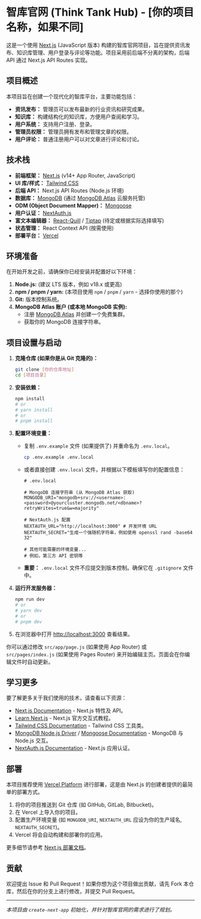 # 智库官网 (Think Tank Hub) - [你的项目名称，如果不同]

这是一个使用 [Next.js](https://nextjs.org/) (JavaScript 版本) 构建的智库官网项目，旨在提供资讯发布、知识库管理、用户登录与评论等功能。项目采用前后端不分离的架构，后端 API 通过 Next.js API Routes 实现。

## 项目概述

本项目旨在创建一个现代化的智库平台，主要功能包括：

*   **资讯发布：** 管理员可以发布最新的行业资讯和研究成果。
*   **知识库：** 构建结构化的知识库，方便用户查阅和学习。
*   **用户系统：** 支持用户注册、登录。
*   **管理员权限：** 管理员拥有发布和管理文章的权限。
*   **用户评论：** 普通注册用户可以对文章进行评论和讨论。

## 技术栈

*   **前端框架：** [Next.js](https://nextjs.org/) (v14+ App Router, JavaScript)
*   **UI 库/样式：** [Tailwind CSS](https://tailwindcss.com/)
*   **后端 API：** Next.js API Routes (Node.js 环境)
*   **数据库：** [MongoDB](https://www.mongodb.com/) (通过 [MongoDB Atlas](https://www.mongodb.com/cloud/atlas) 云服务托管)
*   **ODM (Object Document Mapper)：** [Mongoose](https://mongoosejs.com/)
*   **用户认证：** [NextAuth.js](https://next-auth.js.org/)
*   **富文本编辑器：** [React-Quill](https://github.com/zenoamaro/react-quill) / [Tiptap](https://tiptap.dev/) (待定或根据实际选择填写)
*   **状态管理：** React Context API (按需使用)
*   **部署平台：** [Vercel](https://vercel.com/)

## 环境准备

在开始开发之前，请确保你已经安装并配置好以下环境：

1.  **Node.js:** (建议 LTS 版本，例如 v18.x 或更高)
2.  **npm / pnpm / yarn:** (本项目使用 `npm` / `pnpm` / `yarn` - 选择你使用的那个)
3.  **Git:** 版本控制系统。
4.  **MongoDB Atlas 账户 (或本地 MongoDB 实例):**
    *   注册 [MongoDB Atlas](https://www.mongodb.com/cloud/atlas) 并创建一个免费集群。
    *   获取你的 MongoDB 连接字符串。

## 项目设置与启动

1.  **克隆仓库 (如果你是从 Git 克隆的)：**
    ```bash
    git clone [你的仓库地址]
    cd [项目目录]
    ```

2.  **安装依赖：**
    ```bash
    npm install
    # or
    # yarn install
    # or
    # pnpm install
    ```

3.  **配置环境变量：**
    *   复制 `.env.example` 文件 (如果提供了) 并重命名为 `.env.local`。
        ```bash
        cp .env.example .env.local
        ```
    *   或者直接创建 `.env.local` 文件，并根据以下模板填写你的配置信息：
        ```env
        # .env.local

        # MongoDB 连接字符串 (从 MongoDB Atlas 获取)
        MONGODB_URI="mongodb+srv://<username>:<password>@yourcluster.mongodb.net/<dbname>?retryWrites=true&w=majority"

        # NextAuth.js 配置
        NEXTAUTH_URL="http://localhost:3000" # 开发环境 URL
        NEXTAUTH_SECRET="生成一个强随机字符串，例如使用 openssl rand -base64 32"

        # 其他可能需要的环境变量...
        # 例如，第三方 API 密钥等
        ```
    *   **重要：** `.env.local` 文件不应提交到版本控制。确保它在 `.gitignore` 文件中。

4.  **运行开发服务器：**
    ```bash
    npm run dev
    # or
    # yarn dev
    # or
    # pnpm dev
    ```

5.  在浏览器中打开 [http://localhost:3000](http://localhost:3000) 查看结果。

你可以通过修改 `src/app/page.js` (如果使用 App Router) 或 `src/pages/index.js` (如果使用 Pages Router) 来开始编辑主页。页面会在你编辑文件时自动更新。

## 学习更多

要了解更多关于我们使用的技术，请查看以下资源：

*   [Next.js Documentation](https://nextjs.org/docs) - Next.js 特性及 API。
*   [Learn Next.js](https://nextjs.org/learn) - Next.js 官方交互式教程。
*   [Tailwind CSS Documentation](https://tailwindcss.com/docs) - Tailwind CSS 工具类。
*   [MongoDB Node.js Driver](https://www.mongodb.com/docs/drivers/node/current/) / [Mongoose Documentation](https://mongoosejs.com/docs/guide.html) - MongoDB 与 Node.js 交互。
*   [NextAuth.js Documentation](https://next-auth.js.org/getting-started/introduction) - Next.js 应用认证。

## 部署

本项目推荐使用 [Vercel Platform](https://vercel.com/new?utm_medium=default-template&filter=next.js&utm_source=create-next-app&utm_campaign=create-next-app-readme) 进行部署，这是由 Next.js 的创建者提供的最简单的部署方式。

1.  将你的项目推送到 Git 仓库 (如 GitHub, GitLab, Bitbucket)。
2.  在 Vercel 上导入你的项目。
3.  配置生产环境变量 (如 `MONGODB_URI`, `NEXTAUTH_URL` 应设为你的生产域名, `NEXTAUTH_SECRET`)。
4.  Vercel 将会自动构建和部署你的应用。

更多细节请参考 [Next.js 部署文档](https://nextjs.org/docs/app/building-your-application/deploying)。

## 贡献

欢迎提出 Issue 和 Pull Request！如果你想为这个项目做出贡献，请先 Fork 本仓库，然后在你的分支上进行修改，并提交 Pull Request。

---

_本项目由 `create-next-app` 初始化，并针对智库官网的需求进行了规划。_